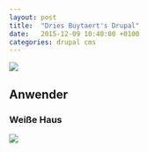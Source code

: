 ```yaml
---
layout: post
title:  "Dries Buytaert's Drupal"
date:   2015-12-09 10:40:00 +0100
categories: drupal cms 
---
```


![](http://www.netzonesolutions.com/file/2015/09/security30-1.png)

## Anwender

### Weiße Haus
![]({{site.url}}assets/whitehouse.png)